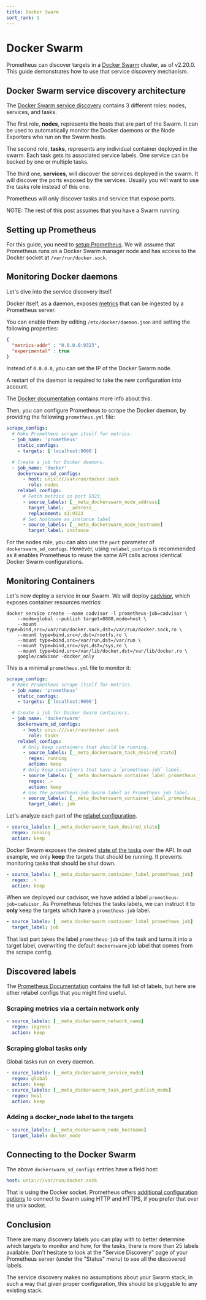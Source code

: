 ```yaml
---
title: Docker Swarm
sort_rank: 1
---
```


# Docker Swarm

Prometheus can discover targets in a [Docker Swarm][swarm] cluster, as of
v2.20.0. This guide demonstrates how to use that service discovery mechanism.

## Docker Swarm service discovery architecture

The [Docker Swarm service discovery][swarmsd] contains 3 different roles: nodes, services,
and tasks.

The first role, **nodes**, represents the hosts that are part of the Swarm. It
can be used to automatically monitor the Docker daemons or the Node Exporters
who run on the Swarm hosts.

The second role, **tasks**, represents any individual container deployed in the
swarm. Each task gets its associated service labels. One service can be backed by
one or multiple tasks.

The third one, **services**, will discover the services deployed in the
swarm. It will discover the ports exposed by the services. Usually you will want
to use the tasks role instead of this one.

Prometheus will only discover tasks and service that expose ports.

NOTE: The rest of this post assumes that you have a Swarm running.

## Setting up Prometheus

For this guide, you need to [setup Prometheus][setup]. We will assume that
Prometheus runs on a Docker Swarm manager node and has access to the Docker
socket at `/var/run/docker.sock`.

## Monitoring Docker daemons

Let's dive into the service discovery itself.

Docker itself, as a daemon, exposes [metrics][dockermetrics] that can be
ingested by a Prometheus server.

You can enable them by editing `/etc/docker/daemon.json` and setting the
following properties:

```json
{
  "metrics-addr" : "0.0.0.0:9323",
  "experimental" : true
}
```

Instead of `0.0.0.0`, you can set the IP of the Docker Swarm node.

A restart of the daemon is required to take the new configuration into account.

The [Docker documentation][dockermetrics] contains more info about this.

Then, you can configure Prometheus to scrape the Docker daemon, by providing the
following `prometheus.yml` file:


```yaml
scrape_configs:
  # Make Prometheus scrape itself for metrics.
  - job_name: 'prometheus'
    static_configs:
    - targets: ['localhost:9090']

  # Create a job for Docker daemons.
  - job_name: 'docker'
    dockerswarm_sd_configs:
      - host: unix:///var/run/docker.sock
        role: nodes
    relabel_configs:
      # Fetch metrics on port 9323.
      - source_labels: [__meta_dockerswarm_node_address]
        target_label: __address__
        replacement: $1:9323
      # Set hostname as instance label
      - source_labels: [__meta_dockerswarm_node_hostname]
        target_label: instance
```

For the nodes role, you can also use the `port` parameter of
`dockerswarm_sd_configs`. However, using `relabel_configs` is recommended as it
enables Prometheus to reuse the same API calls across identical Docker Swarm
configurations.

## Monitoring Containers

Let's now deploy a service in our Swarm. We will deploy [cadvisor][cad], which
exposes container resources metrics:

```shell
docker service create --name cadvisor -l prometheus-job=cadvisor \
    --mode=global --publish target=8080,mode=host \
    --mount type=bind,src=/var/run/docker.sock,dst=/var/run/docker.sock,ro \
    --mount type=bind,src=/,dst=/rootfs,ro \
    --mount type=bind,src=/var/run,dst=/var/run \
    --mount type=bind,src=/sys,dst=/sys,ro \
    --mount type=bind,src=/var/lib/docker,dst=/var/lib/docker,ro \
    google/cadvisor -docker_only
```

This is a minimal `prometheus.yml` file to monitor it:

```yaml
scrape_configs:
  # Make Prometheus scrape itself for metrics.
  - job_name: 'prometheus'
    static_configs:
    - targets: ['localhost:9090']

  # Create a job for Docker Swarm containers.
  - job_name: 'dockerswarm'
    dockerswarm_sd_configs:
      - host: unix:///var/run/docker.sock
        role: tasks
    relabel_configs:
      # Only keep containers that should be running.
      - source_labels: [__meta_dockerswarm_task_desired_state]
        regex: running
        action: keep
      # Only keep containers that have a `prometheus-job` label.
      - source_labels: [__meta_dockerswarm_container_label_prometheus_job]
        regex: .+
        action: keep
      # Use the prometheus-job Swarm label as Prometheus job label.
      - source_labels: [__meta_dockerswarm_container_label_prometheus_job]
        target_label: job
```

Let's analyze each part of the [relabel configuration][rela].


```yaml
- source_labels: [__meta_dockerswarm_task_desired_state]
  regex: running
  action: keep
```

Docker Swarm exposes the desired [state of the tasks][state] over the API. In
out example, we only **keep** the targets that should be running. It prevents
monitoring tasks that should be shut down.

```yaml
- source_labels: [__meta_dockerswarm_container_label_prometheus_job]
  regex: .+
  action: keep
```

When we deployed our cadvisor, we have added a label `prometheus-job=cadvisor`.
As Prometheus fetches the tasks labels, we can instruct it to **only** keep the
targets which have a `prometheus-job` label.


```yaml
- source_labels: [__meta_dockerswarm_container_label_prometheus_job]
  target_label: job
```

That last part takes the label `prometheus-job` of the task and turns it into
a target label, overwriting the default `dockerswarm` job label that comes from
the scrape config.

## Discovered labels

The [Prometheus Documentation][swarmsd] contains the full list of labels, but
here are other relabel configs that you might find useful.

### Scraping metrics via a certain network only

```yaml
- source_labels: [__meta_dockerswarm_network_name]
  regex: ingress
  action: keep
```

### Scraping global tasks only

Global tasks run on every daemon.

```yaml
- source_labels: [__meta_dockerswarm_service_mode]
  regex: global
  action: keep
- source_labels: [__meta_dockerswarm_task_port_publish_mode]
  regex: host
  action: keep
```

### Adding a docker_node label to the targets

```yaml
- source_labels: [__meta_dockerswarm_node_hostname]
  target_label: docker_node
```

## Connecting to the Docker Swarm

The above `dockerswarm_sd_configs` entries have a field host:

```yaml
host: unix:///var/run/docker.sock
```

That is using the Docker socket. Prometheus offers [additional configuration
options][swarmsd] to connect to Swarm using HTTP and HTTPS, if you prefer that
over the unix socket.

## Conclusion

There are many discovery labels you can play with to better determine which
targets to monitor and how, for the tasks, there is more than 25 labels
available. Don't hesitate to look at the "Service Discovery" page of your
Prometheus server (under the "Status" menu) to see all the discovered labels.

The service discovery makes no assumptions about your Swarm stack, in such a way
that given proper configuration, this should be pluggable to any existing stack.

[state]:https://docs.docker.com/engine/swarm/how-swarm-mode-works/swarm-task-states/
[rela]:https://prometheus.io/docs/prometheus/latest/configuration/configuration/#relabel_config
[swarm]:https://docs.docker.com/engine/swarm/
[swarmsd]:https://prometheus.io/docs/prometheus/latest/configuration/configuration/#dockerswarm_sd_config
[dockermetrics]:https://docs.docker.com/config/daemon/prometheus/
[cad]:https://github.com/google/cadvisor
[setup]:https://prometheus.io/docs/prometheus/latest/getting_started/
